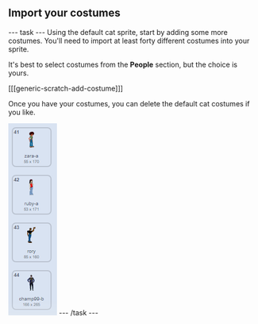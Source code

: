 ## Import your costumes

--- task ---
Using the default cat sprite, start by adding some more costumes. You'll need to import at least forty different costumes into your sprite.

It's best to select costumes from the **People** section, but the choice is yours.

[[[generic-scratch-add-costume]]]

Once you have your costumes, you can delete the default cat costumes if you like.

![costumes](images/costumes.png)
--- /task ---
